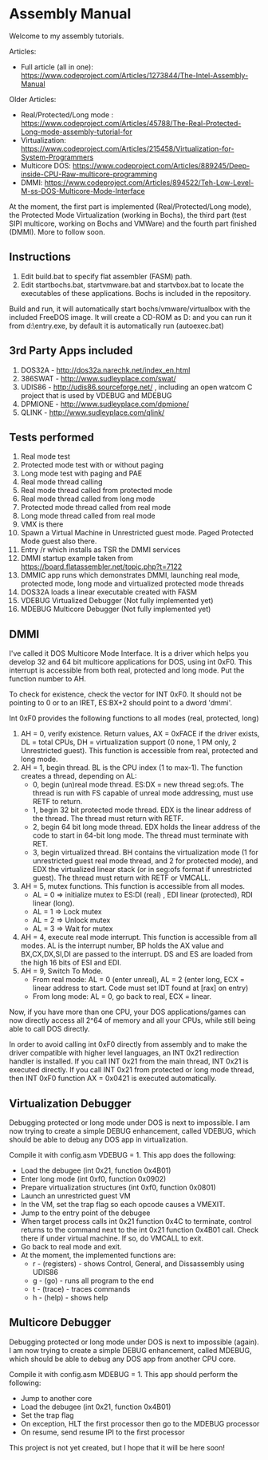 # Assembly Manual
Welcome to my assembly tutorials.

Articles:
* Full article (all in one): https://www.codeproject.com/Articles/1273844/The-Intel-Assembly-Manual

Older Articles: 
* Real/Protected/Long mode : https://www.codeproject.com/Articles/45788/The-Real-Protected-Long-mode-assembly-tutorial-for
* Virtualization: https://www.codeproject.com/Articles/215458/Virtualization-for-System-Programmers
* Multicore DOS: https://www.codeproject.com/Articles/889245/Deep-inside-CPU-Raw-multicore-programming
* DMMI: https://www.codeproject.com/Articles/894522/Teh-Low-Level-M-ss-DOS-Multicore-Mode-Interface

At the moment, the first part is implemented (Real/Protected/Long mode), the Protected Mode Virtualization (working in Bochs), the third part (test SIPI multicore, working on Bochs and VMWare)
and the fourth part finished (DMMI). More to follow soon.

## Instructions
1. Edit build.bat to specify flat assembler (FASM) path.
2. Edit startbochs.bat, startvmware.bat and startvbox.bat to locate the executables of these applications. Bochs is included
in the repository.

Build and run, it will automatically start bochs/vmware/virtualbox with the included FreeDOS image. 
It will create a CD-ROM as D: and you can run it from d:\entry.exe, by default it is automatically run (autoexec.bat)

## 3rd Party Apps included
1. DOS32A - http://dos32a.narechk.net/index_en.html
2. 386SWAT - http://www.sudleyplace.com/swat/
3. UDIS86 - http://udis86.sourceforge.net/ , including an open watcom C project that is used by VDEBUG and MDEBUG
4. DPMIONE - http://www.sudleyplace.com/dpmione/
5. QLINK - http://www.sudleyplace.com/qlink/


## Tests performed
1. Real mode test
2. Protected mode test with or without paging
3. Long mode test with paging and PAE
4. Real mode thread calling
5. Real mode thread called from protected mode
6. Real mode thread called from long mode
7. Protected mode thread called from real mode
8. Long mode thread called from real mode
9. VMX is there
10. Spawn a Virtual Machine in Unrestricted guest mode. Paged Protected Mode guest also there.
11. Entry /r which installs as TSR the DMMI services
12. DMMI startup example taken from https://board.flatassembler.net/topic.php?t=7122
13. DMMIC app runs which demonstrates DMMI, launching real mode, protected mode, long mode and virtualized protected mode threads
14. DOS32A loads a linear executable created with FASM
15. VDEBUG Virtualized Debugger (Not fully implemented yet)
15. MDEBUG Multicore Debugger (Not fully implemented yet)

## DMMI
I've called it DOS Multicore Mode Interface. It is a driver which helps you develop 32 and 64 bit multicore applications for DOS, using int 0xF0. 
This interrupt is accessible from both real, protected and long mode. Put the function number to AH.

To check for existence, check the vector for INT 0xF0. It should not be pointing to 0 or to an IRET, ES:BX+2 should point to a dword 'dmmi'.

Int 0xF0 provides the following functions to all modes (real, protected, long)

1. AH = 0, verify existence. Return values, AX = 0xFACE if the driver exists, DL = total CPUs, DH = virtualization support (0 none, 1 PM only, 2 Unrestricted guest). This function is accessible from real, protected and long mode.
2. AH = 1, begin thread. BL is the CPU index (1 to max-1). The function creates a thread, depending on AL:
   * 0, begin (un)real mode thread. ES:DX = new thread seg:ofs. The thread is run with FS capable of unreal mode addressing, must use RETF to return.
   * 1, begin 32 bit protected mode thread. EDX is the linear address of the thread. The thread must return with RETF.
   * 2, begin 64 bit long mode thread. EDX holds the linear address of the code to start in 64-bit long mode. The thread must terminate with RET.
   * 3, begin virtualized thread. BH contains the virtualization mode (1 for unrestricted guest real mode thread, and 2 for protected mode), and EDX the virtualized linear stack (or in seg:ofs format if unrestricted guest). The thread must return with RETF or VMCALL.
3. AH = 5, mutex functions. This function is accessible from all modes.
    * AL = 0 => initialize mutex to ES:DI (real) , EDI linear (protected), RDI linear (long).
    * AL = 1 => Lock mutex
    * AL = 2 => Unlock mutex
    * AL = 3 => Wait for mutex
4. AH = 4, execute real mode interrupt. This function is accessible from all modes. AL is the interrupt number, BP holds the AX value and BX,CX,DX,SI,DI are passed to the interrupt. DS and ES are loaded from the high 16 bits of ESI and EDI.
4. AH = 9, Switch To Mode.
	* From real mode: AL = 0 (enter unreal), AL = 2 (enter long, ECX = linear address to start. Code must set IDT found at [rax] on entry)
	* From long mode: AL = 0, go back to real, ECX = linear. 

Now, if you have more than one CPU, your DOS applications/games can now directly access all 2^64 of memory and all your CPUs, while still being able to call DOS directly. 

In order to avoid calling int 0xF0 directly from assembly and to make the driver compatible with higher level languages, an INT 0x21 redirection handler is installed. 
If you call INT 0x21 from the main thread, INT 0x21 is executed directly. If you call INT 0x21 from protected or long mode thread, then INT 0xF0 function AX = 0x0421 is executed automatically.


## Virtualization Debugger
Debugging protected or long mode under DOS is next to impossible. I am now trying to create a simple DEBUG enhancement, called VDEBUG, which should be able to debug any DOS app in virtualization.

Compile it with config.asm VDEBUG = 1. This app does the following:

* Load the debugee (int 0x21, function 0x4B01)
* Enter long mode (int 0xf0, function 0x0902)
* Prepare virtualization structures (int 0xf0, function 0x0801)
* Launch an unrestricted guest VM
* In the VM, set the trap flag so each opcode causes a VMEXIT.
* Jump to the entry point of the debugee 
* When target process calls int 0x21 function 0x4C to terminate, control returns to the command next to the int 0x21 function 0x4B01 call. Check there if under virtual machine. If so, do VMCALL to exit.
* Go back to real mode and exit.
* At the moment, the implemented functions are:
	* r - (registers) - shows Control, General, and Dissassembly using UDIS86
	* g - (go) - runs all program to the end
	* t - (trace) - traces commands 
	* h - (help) - shows help


## Multicore Debugger
Debugging protected or long mode under DOS is next to impossible (again). I am now trying to create a simple DEBUG enhancement, called MDEBUG, which should be able to debug any DOS app from another CPU core.

Compile it with config.asm MDEBUG = 1. This app should perform the following:

* Jump to another core
* Load the debugee (int 0x21, function 0x4B01)
* Set the trap flag
* On exception, HLT the first processor then go to the MDEBUG processor
* On resume, send resume IPI to the first processor

This project is not yet created, but I hope that it will be here soon!






